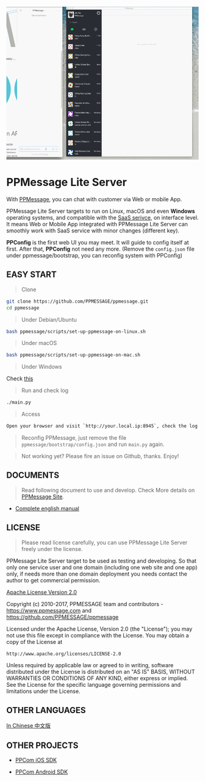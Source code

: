 
<!-- Customer             |  Service -->
<!-- :-------------------------:|:-------------------------: -->
<!-- ![](doc/ppcom.gif)  | ![](doc/ppkefu.gif) -->

<img src="doc/ppkefu-ppcom.gif" height=400px></img>


# PPMessage Lite Server

With [PPMessage](https://ppmessage.com), you can chat with customer via Web or mobile App.

PPMessage Lite Server targets to run on Linux, macOS and even **Windows** operating systems, and compatible with the [SaaS serivce](https://ppmessage.com), on interface level. It means Web or Mobile App integrated with PPMessage Lite Server can smoothly work with SaaS service with minor changes (different key).

**PPConfig** is the first web UI you may meet. It will guide to config itself at first. After that, **PPConfig** not need any more. (Remove the `config.json` file under ppmessage/bootstrap, you can reconfig system with PPConfig)


## EASY START

> Clone

```bash
git clone https://github.com/PPMESSAGE/ppmessage.git
cd ppmessage
```

> Under Debian/Ubuntu


```bash
bash ppmessage/scripts/set-up-ppmessage-on-linux.sh
```

> Under macOS


```bash
bash ppmessage/scripts/set-up-ppmessage-on-mac.sh
```

> Under Windows


Check [this](doc/en-us/install-ppmessage-on-windows.md)


> Run and check log

```bash
./main.py
```

> Access


```bash
Open your browser and visit `http://your.local.ip:8945`, check the log of `main.py` to use your URL instead.

```

> Reconfig PPMessage, just remove the file `ppmessage/bootstrap/config.json` and run `main.py` again.


> Not working yet? Please fire an issue on Github, thanks. Enjoy!

## DOCUMENTS

> Read following document to use and develop. Check More details on [PPMessage Site](https://ppmessage.com).

* [Complete english manual](https://ppmessage.gitbooks.io/ppbook-en/content/)


## LICENSE 

> Please read license carefully, you can use PPMessage Lite Server freely under the license.

PPMessage Lite Server target to be used as testing and developing. So that only one service user and one domain (including one web site and one app) only, if needs more than one domain deployment you needs contact the author to get commercial permission.

[Apache License Version 2.0](http://www.apache.org/licenses/LICENSE-2.0)

Copyright (c) 2010-2017, PPMESSAGE team and contributors - https://www.ppmessage.com and https://github.com/PPMESSAGE/ppmessage

Licensed under the Apache License, Version 2.0 (the "License");
you may not use this file except in compliance with the License.
You may obtain a copy of the License at

    http://www.apache.org/licenses/LICENSE-2.0

Unless required by applicable law or agreed to in writing, software
distributed under the License is distributed on an "AS IS" BASIS,
WITHOUT WARRANTIES OR CONDITIONS OF ANY KIND, either express or implied.
See the License for the specific language governing permissions and
limitations under the License.


## OTHER LANGUAGES

[In Chinese 中文版](doc/zh-cn/README.md)


## OTHER PROJECTS

* [PPCom iOS SDK](https://github.com/PPMESSAGE/ppcom-ios-sdk)

* [PPCom Android SDK](https://github.com/PPMESSAGE/ppcom-android-sdk)
